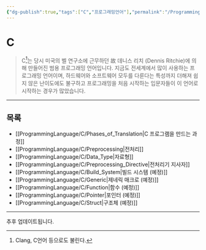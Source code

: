 ```yaml
---
{"dg-publish":true,"tags":["C","프로그래밍언어"],"permalink":"/ProgrammingLanguage/C/Home/","dgPassFrontmatter":true,"created":"2024-08-01T01:32:10.000+09:00","updated":"2024-08-05T13:58:26.899+09:00"}
---
```


 

# C

> C[^1]는 당시 미국의 벨 연구소에 근무하던 故 데니스 리치 (Dennis Ritchie)에 의해 만들어진 범용 프로그래밍 언어입니다. 지금도 전세계에서 많이 사용하는 프로그래밍 언어이며, 하드웨어와 소프트웨어 모두를 다룬다는 특성까지 더해져 쉽지 않은 난이도에도 불구하고 프로그래밍을 처음 시작하는 입문자들이 이 언어로 시작하는 경우가 많았습니다.

---

## 목록

+ [[ProgrammingLanguage/C/Phases_of_Translation\|C 프로그램을 만드는 과정]]
+ [[ProgrammingLanguage/C/Preprocessing\|전처리]]
+ [[ProgrammingLanguage/C/Data_Type\|자료형]]
+ [[ProgrammingLanguage/C/Preprocessing_Directive\|전처리기 지사자]]
+ [[ProgrammingLanguage/C/Build_System\|빌드 시스템 (예정)]]
+ [[ProgrammingLanguage/C/Generic\|제네릭 매크로 (예정)]]
+ [[ProgrammingLanguage/C/Function\|함수 (예정)]]
+ [[ProgrammingLanguage/C/Pointer\|포인터 (예정)]]
+ [[ProgrammingLanguage/C/Struct\|구조체 (예정)]]

---
추후 업데이트됩니다.

[^1]: Clang, C언어 등으로도 불린다.
